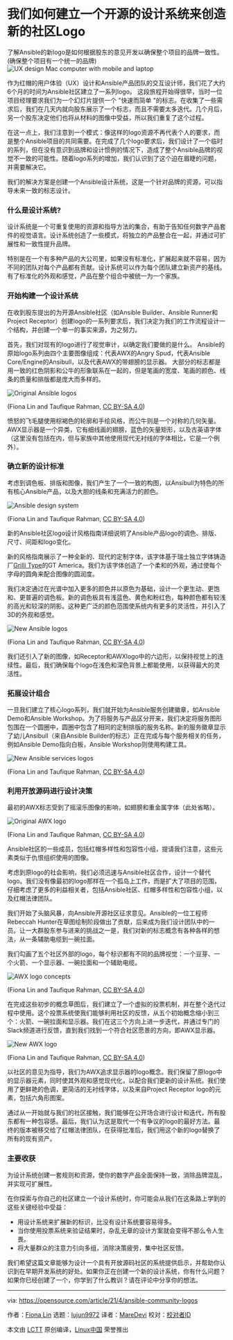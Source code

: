 [#]: subject: (How we built an open source design system to create new community logos)
[#]: via: (https://opensource.com/article/21/4/ansible-community-logos)
[#]: author: (Fiona Lin https://opensource.com/users/fionalin)
[#]: collector: (lujun9972)
[#]: translator: (MareDevi)
[#]: reviewer: ( )
[#]: publisher: ( )
[#]: url: ( )

我们如何建立一个开源的设计系统来创造新的社区Logo
======
了解Ansible的新logo是如何根据股东的意见开发以确保整个项目的品牌一致性。(确保整个项目有一个统一的品牌)
![UX design Mac computer with mobile and laptop][1]

作为红帽的用户体验（UX）设计和Ansible产品团队的交互设计师，我们花了大约6个月的时间为Ansible社区建立了一系列logo。 这段旅程开始得很早，当时一位项目经理要求我们为一个幻灯片提供一个 "快速而简单 "的标志。在收集了一些需求后，我们在几天内就向股东展示了一个标志，而且不需要太多迭代。几个月后，另一个股东决定他们也将从材料的图像中受益，所以我们重复了这个过程。

在这一点上，我们注意到一个模式：像这样的logo资源不再代表个人的要求，而是整个Ansible项目的共同需要。在完成了几个logo要求后，我们设计了一个临时的系列，但在没有意识到品牌和设计惯例的情况下，造成了整个Ansible品牌的视觉不一致的可能性。随着logo系列的增加，我们认识到了这个迫在眉睫的问题，并需要解决它。

我们的解决方案是创建一个Ansible设计系统，这是一个针对品牌的资源，可以指导未来一致的标志设计。

### 什么是设计系统?

设计系统是一个可重复使用的资源和指导方法的集合，有助于告知任何数字产品套件的视觉语言。设计系统创造了一些模式，将独立的产品整合在一起，并通过可扩展性和一致性提升品牌。

特别是在一个有多种产品的大公司里，如果没有标准化，扩展起来就不容易，因为不同的团队对每个产品都有贡献。设计系统可以作为每个团队建立新资产的基线。有了标准化的外观和感觉，产品在整个组合中被统一为一个家族。

### 开始构建一个设计系统

在收到股东提出的为开源Ansible社区（如Ansible Builder、Ansible Runner和Project Receptor）创建logo的一系列要求后，我们决定为我们的工作流程设计一个结构，并创建一个单一的事实来源，为之努力。

首先，我们对现有的logo进行了视觉审计，以确定我们要做的是什么。 Ansible的原始logo系列由四个主要图像组成：代表AWX的Angry Spud，代表Ansible Core/Engine的Ansibull，以及代表AWX的带翅膀的显示器。 大部分的标志都是用一致的红色阴影和公牛的形象联系在一起的，但是笔画的宽度、笔画的颜色、线条的质量和排版都是庞大而多样的。

![Original Ansible logos][2]

(Fiona Lin and Taufique Rahman, [CC BY-SA 4.0][3])

愤怒的飞毛腿使用棕褐色的轮廓和手绘风格，而公牛则是一个对称的几何矢量。AWX显示器是一个异类，它有细线画的翅膀，蓝色的矢量矩形，以及古英语字体（这里没有包括在内，但与家族中其他使用现代无衬线的字体相比，它是一个例外）。

### 确立新的设计标准

考虑到调色板、排版和图像，我们产生了一个一致的构图，以Ansibull为特色的所有核心Ansible产品，以及大胆的线条和充满活力的颜色。

![Ansible design system][4]

(Fiona Lin and Taufique Rahman, [CC BY-SA 4.0][3])

新的Ansible社区logo设计风格指南详细说明了Ansible产品logo的调色、排版、尺寸、间距和logo变化。

新的风格指南展示了一种全新的、现代的定制字体，该字体基于瑞士独立字体铸造厂[Grilli Type][5]的GT America。我们为该字体创造了一个柔和的外观，通过使每个字母的圆角来配合图像的圆润度。

我们决定通过在光谱中加入更多的颜色并以原色为基础，设计一个更生动、更饱和、更普遍的调色板。新的调色板具有浅蓝色、黄色和粉红色，每种颜色都有较浅的高光和较深的阴影。这种更广泛的颜色范围使系统内有更多的灵活性，并引入了3D的外观和感觉。

![New Ansible logos][6]

(Fiona Lin and Taufique Rahman, [CC BY-SA 4.0][3])

我们还引入了新的图像，如Receptor和AWXlogo中的六边形，以保持视觉上的连续性。最后，我们确保每个logo在浅色和深色背景上都能使用，以获得最大的灵活性。

### 拓展设计组合

一旦我们建立了核心logo系列，我们就开始为Ansible服务创建徽章，如Ansible Demo和Ansible Workshop。为了将服务与产品区分开来，我们决定将服务图形包围在一个圆圈中，圆圈中包含了相同的定制排版的服务名称。新的服务徽章显示了幼儿Ansibull（来自Ansible Builder的标志）正在完成与每个服务相关的任务，例如Ansible Demo指向白板，Ansible Workshop则使用构建工具。

![New Ansible services logos][7]

(Fiona Lin and Taufique Rahman, [CC BY-SA 4.0][3])

### 利用开放源码进行设计决策

最初的AWX标志受到了摇滚乐图像的影响，如翅膀和重金属字体（此处省略）。

![Original AWX logo][8]

(Fiona Lin and Taufique Rahman, [CC BY-SA 4.0][3])

Ansible社区的一些成员，包括红帽多样性和包容性小组，提请我们注意，这些元素类似于仇恨组织使用的图像。

考虑到原logo的社会影响，我们必须迅速与Ansible社区合作，设计一个替代logo。我们没有像最初的logo那样在一个孤岛上工作，而是扩大了项目的范围，仔细考虑了更多的利益相关者，包括Ansible社区、红帽多样性和包容性小组，以及红帽法律团队。

我们开始了头脑风暴，向Ansible开源社区征求意见。Ansible的一位工程师Rebeccah Hunter在草图绘制阶段做出了贡献，后来成为我们设计团队中的一员。让一大群股东参与进来的挑战之一是，我们对新的标志概念有各种各样的想法，从一条辅助电缆到一碗拉面。

我们勾画了五个社区外部的logo，每个标识都有不同的品牌视觉：一个豆芽、一个火箭、一个显示器、一碗拉面和一个辅助电缆。

![AWX logo concepts][9]

(Fiona Lin and Taufique Rahman, [CC BY-SA 4.0][3])

在完成这些初步的概念草图后，我们建立了一个虚拟的投票机制，并在整个迭代过程中使用。这个投票系统使我们能够利用社区的反馈，从五个初始概念缩小到三个：火箭、一碗拉面和显示器。我们在这三个方向上进一步迭代，并通过专门的Slack频道进行反馈，直到我们找到一个符合社区愿景的方向，即AWX显示器。

![New AWX logo][10]

(Fiona Lin and Taufique Rahman, [CC BY-SA 4.0][3])

以社区的意见为指导，我们为AWX追求显示器的logo概念。我们保留了原logo中的显示器元素，同时使其外观和感觉现代化，以配合我们更新的设计系统。我们使用了更鲜艳的色调，更简洁的无衬线字体，以及来自Project Receptor logo的元素，包括六角形图案。

通过从一开始就与我们的社区接触，我们能够在公开场合进行设计和迭代，所有股东都有一种包容感。最后，我们认为这是取代一个有争议的logo的最好方法。最终的版本被移交给了红帽法律团队，在获得批准后，我们用这个新的logo替换了所有的现有资产。

###  主要收获

为设计系统创建一套规则和资源，使你的数字产品全面保持一致，消除品牌混乱，并实现可扩展性。

在你探索与你自己的社区建立一个设计系统时，你可能会从我们在这条路上学到的这些关键经验中受益：

  * 用设计系统来扩展新的标识，比没有设计系统要容易得多。
  * 当你使用投票系统来验证结果时，杂乱无章的设计方案就会变得不那么令人生畏。
  * 将大量群众的注意力引向多组，消除决策疲劳，集中社区反馈。



我们希望这篇文章能够为设计一个具有开放源码社区的系统提供启示，并帮助你认识到在早期开发系统的好处。如果你正在创建一个新的设计系统，你有什么问题？如果你已经创建了一个，你学到了什么教训？请在评论中分享你的想法。

--------------------------------------------------------------------------------

via: https://opensource.com/article/21/4/ansible-community-logos

作者：[Fiona Lin][a]
选题：[lujun9972][b]
译者：[MareDevi](https://github.com/MareDEvi)
校对：[校对者ID](https://github.com/校对者ID)

本文由 [LCTT](https://github.com/LCTT/TranslateProject) 原创编译，[Linux中国](https://linux.cn/) 荣誉推出

[a]: https://opensource.com/users/fionalin
[b]: https://github.com/lujun9972
[1]: https://opensource.com/sites/default/files/styles/image-full-size/public/lead-images/ux-design-mac-laptop.jpg?itok=9-HKgXa9 (UX design Mac computer with mobile and laptop)
[2]: https://opensource.com/sites/default/files/pictures/original_logos.png (Original Ansible logos)
[3]: https://creativecommons.org/licenses/by-sa/4.0/
[4]: https://opensource.com/sites/default/files/pictures/design_system.png (Ansible design system)
[5]: https://www.grillitype.com/
[6]: https://opensource.com/sites/default/files/pictures/new_logos.png (New Ansible logos)
[7]: https://opensource.com/sites/default/files/pictures/new_service_badges.png (New Ansible services logos)
[8]: https://opensource.com/sites/default/files/uploads/awx_original.png (Original AWX logo)
[9]: https://opensource.com/sites/default/files/uploads/awx_concepts.png (AWX logo concepts)
[10]: https://opensource.com/sites/default/files/uploads/awx.png (New AWX logo)

